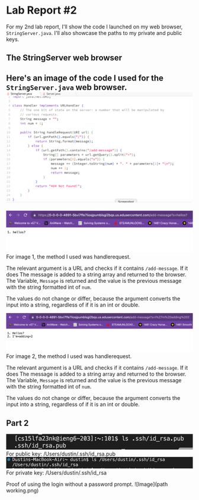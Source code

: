 # Lab Report #2
For my 2nd lab report, I'll show the code I launched on my web browser, ```StringServer.java```. I'll also showcase the paths to my private and public keys.

## The StringServer web browser
Here's an image of the code I used for the ```StringServer.java``` web browser.
![Image](lab2to2.png)
---
![Image](lab2to3.png) 
For image 1, the method I used was handlerequest. 

The relevant argument is a URL and checks if it contains ```/add-message```. If it does The message is added to a string array and returned to the browser. The Variable, ```Message``` is returned and the value is the previous message with the string formatted int of ```num```. 

The values do not change or differ, because the argument converts the input into a string, regardless of if it is an int or double.

![Image](lab2to4.png)
For image 2, the method I used was handlerequest. 

The relevant argument is a URL and checks if it contains ```/add-message```. If it does The message is added to a string array and returned to the browser. The Variable, ```Message``` is returned and the value is the previous message with the string formatted int of ```num```.

The values do not change or differ, because the argument converts the input into a string, regardless of if it is an int or double.


## Part 2
![Image](ieng6private.png)
For public key:
/Users/dustin/.ssh/id_rsa.pub
![Image](privatepathlocal.png)
For private key:
/Users/dustin/.ssh/id_rsa

Proof of using the login without a password prompt.
![Image](path working.png)


